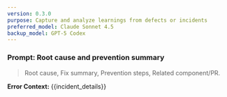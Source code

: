 ```yaml
---
version: 0.3.0
purpose: Capture and analyze learnings from defects or incidents
preferred_model: Claude Sonnet 4.5
backup_model: GPT-5 Codex
---
```


### Prompt: Root cause and prevention summary

> Root cause, Fix summary, Prevention steps, Related component/PR.

**Error Context:** {{incident_details}}
